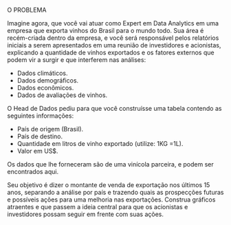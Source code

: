 O PROBLEMA

Imagine agora, que você vai atuar como Expert em Data Analytics em uma empresa que exporta
vinhos do Brasil para o mundo todo. Sua área é recém-criada dentro da empresa, e você será
responsável pelos relatórios iniciais a serem apresentados em uma reunião de investidores e
acionistas, explicando a quantidade de vinhos exportados e os fatores externos que podem vir a
surgir e que interferem nas análises:

- Dados climáticos.
- Dados demográficos.
- Dados econômicos.
- Dados de avaliações de vinhos.

O Head de Dados pediu para que você construísse uma tabela contendo as seguintes informações:

- País de origem (Brasil).
- País de destino.
- Quantidade em litros de vinho exportado (utilize: 1KG =1L).
- Valor em US$.

Os dados que lhe forneceram são de uma vinícola parceira, e podem ser encontrados aqui.

Seu objetivo é dizer o montante de venda de exportação nos últimos 15 anos, separando a
análise por país e trazendo quais as prospecções futuras e possíveis ações para uma melhoria
nas exportações. Construa gráficos atraentes e que passem a ideia central para que os
acionistas e investidores possam seguir em frente com suas ações.
